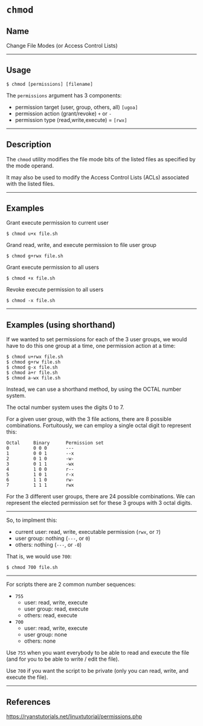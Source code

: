 # `chmod`

## Name
Change File Modes (or Access Control Lists)


----
## Usage
```
$ chmod [permissions] [filename]
```

The `permissions` argument has 3 components:
- permission target (user, group, others, all) `[ugoa]`
- permission action (grant/revoke) `+` or `-`
- permission type (read,write,execute) = `[rwx]`

----
## Description
The `chmod` utility modifies the file mode bits of the listed files as specified by the mode operand.

It may also be used to modify the Access Control Lists (ACLs) associated with the listed files.


---
## Examples
Grant execute permission to current user
```
$ chmod u+x file.sh
```

Grand read, write, and execute permission to file user group
```
$ chmod g+rwx file.sh
```

Grant execute permission to all users
```
$ chmod +x file.sh
```

Revoke execute permission to all users
```
$ chmod -x file.sh
```

---
## Examples (using shorthand)
If we wanted to set permissions for each of the 3 user groups, we would have to do this one group at a time, one permission action at a time:
```
$ chmod u+rwx file.sh
$ chmod g+rw file.sh
$ chmod g-x file.sh
$ chmod a+r file.sh
$ chmod a-wx file.sh
```

Instead, we can use a shorthand method, by using the OCTAL number system.

The octal number system uses the digits 0 to 7.

For a given user group, with the 3 file actions, there are 8 possible combinations.
Fortuitously, we can employ a single octal digit to represent this:
```
Octal     Binary      Permission set
0         0 0 0       ---
1         0 0 1       --x
2         0 1 0       -w-
3         0 1 1       -wx
4         1 0 0       r--
5         1 0 1       r-x
6         1 1 0       rw-
7         1 1 1       rwx
```


For the 3 different user groups, there are 24 possible combinations.
We can represent the elected permission set for these 3 groups with 3 octal digits.

---
So, to implment this:
- current user: read, write, executable permission (`rwx`, or `7`)
- user group: nothing (`---`, or `0`)
- others: nothing (`---`, or `-0`)

That is, we would use `700`:
```
$ chmod 700 file.sh
```

---
For scripts there are 2 common number sequences:
- `755`
  - user: read, write, execute
  - user group: read, execute
  - others: read, execute
- `700`
  - user: read, write, execute
  - user group: none
  - others: none


Use `755` when you want everybody to be able to read and execute the file (and for you to be able to write / edit the file).

Use `700` if you want the script to be private (only you can read, write, and execute the file).


---
## References
https://ryanstutorials.net/linuxtutorial/permissions.php
